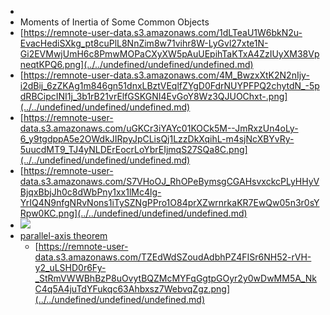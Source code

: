 - 
- Moments of Inertia of Some Common Objects
- [https://remnote-user-data.s3.amazonaws.com/1dLTeaU1W6bkN2u-EvacHediSXkg_pt8cuPlL8NnZim8w71vihr8W-LyGvl27xte1N-Gi2EVMwjUmH6c8PmwMOPaCXyXW5pAuUEpihTaKTxA4ZzIUyXM38VpneqtKPQ6.png](../../undefined/undefined/undefined.md) 
- [https://remnote-user-data.s3.amazonaws.com/4M_BwzxXtK2N2nIjy-i2dBij_6zZKAg1m846gn51dnxLBztVEqlfZYgD0FdrNUYPFPQ2chytdN_-5pdRBCipcINI1j_3b1rB21vrElfGSKGNI4EvGoY8Wz3QJUOChxt-.png](../../undefined/undefined/undefined.md) 
- [https://remnote-user-data.s3.amazonaws.com/uGKCr3iYAYc01KOCk5M--JmRxzUn4oLy-6_y9tgdppA5e2OWdkJIRpyJpCLisQj1LzzDkXqihL-m4sjNcXBYvRy-5uucdMT9_TJ4yNLDErEocrLoYbrEIjmqS27SQa8C.png](../../undefined/undefined/undefined.md) 
- [https://remnote-user-data.s3.amazonaws.com/S7VHoOJ_RhOPeBymsgCGAHsvxckcPLyHHyVBjqxBbjJh0c8dWbPny1xx1lMc4lg-YrIQ4N9nfgNRvNons1iTySZNgPPro1O84prXZwrnrkaKR7EwQw05n3r0sYRpw0KC.png](../../undefined/undefined/undefined.md) 
- ![](https://remnote-user-data.s3.amazonaws.com/sBUuy-PKpXpWgpA46XyYD-80BvE7kogLvTYz6PqeWNQXVMLVX08Ag1yxGPAFB5QXF9Lc0IutXQ6lZODCrSc3Dyg5VURfGvGIr79kMT-NuV8v1GtRH48CX6DVlp3vcMjJ.png) 
- [parallel-axis theorem](../../undefined/undefined/undefined.md)
    - [https://remnote-user-data.s3.amazonaws.com/TZEdWdSZoudAdbhPZ4FISr6NH52-rVH-y2_uLSHD0r6Fy-_StRmVWWBhBzP8uOvytBQZMcMYFqGgtpGOyr2y0wDwMM5A_NkC4q5A4juTdYFukqc63Ahbxsz7WebvqZgz.png](../../undefined/undefined/undefined.md) 
